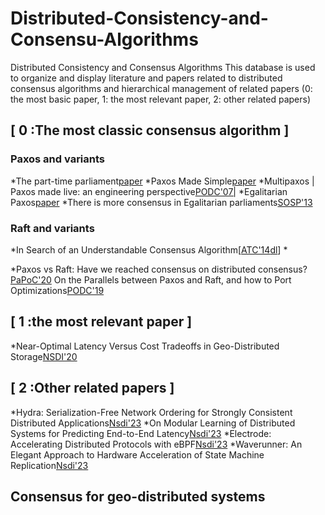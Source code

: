 # Distributed-Consistency-and-Consensu-Algorithms
Distributed Consistency and Consensus Algorithms This database is used to organize and display literature and papers related to distributed consensus algorithms and hierarchical management of related papers (0: the most basic paper, 1: the most relevant paper, 2: other related papers)


## [ 0 :The most classic consensus algorithm ]
### Paxos and variants
*The part-time parliament[paper](https://dl.acm.org/doi/abs/10.1145/3335772.3335939)
  *Paxos Made Simple[paper](https://www.microsoft.com/en-us/research/publication/paxos-made-simple/)
  *Multipaxos | Paxos made live: an engineering perspective[PODC'07|](https://dl.acm.org/doi/abs/10.1145/1281100.1281103)
  *Egalitarian Paxos[paper](https://www.usenix.org/system/files/nsdip13-paper14.pdf)
  *There is more consensus in Egalitarian parliaments[SOSP'13](https://dl.acm.org/doi/abs/10.1145/2517349.2517350)

### Raft and variants
*In Search of an Understandable Consensus Algorithm[[ATC'14](https://www.usenix.org/system/files/conference/atc14/atc14-paper-ongaro.pdf)[dl](https://www.usenix.org/conference/atc14/technical-sessions/presentation/ongaro)]
  *[]()

*Paxos vs Raft: Have we reached consensus on distributed consensus?[ PaPoC'20](https://scholar.google.com/scholar?hl=zh-CN&as_sdt=0%2C5&q=Howard+H%2C+Mortier+R.+Paxos+vs+Raft%3A+Have+we+reached+consensus+on+distributed+consensus&btnG=)
On the Parallels between Paxos and Raft, and how to Port Optimizations[PODC'19](http://mpaxos.com/pub/raft-paxos.pdf)

## [ 1 :the most relevant paper ]  
  *Near-Optimal Latency Versus Cost Tradeoffs in Geo-Distributed Storage[NSDI'20](https://www.usenix.org/conference/nsdi20/presentation/uluyol)

## [ 2 :Other related papers ]
  *Hydra: Serialization-Free Network Ordering for Strongly Consistent Distributed Applications[Nsdi'23](https://www.usenix.org/system/files/nsdi23-choi.pdf)
  *On Modular Learning of Distributed Systems for Predicting End-to-End Latency[Nsdi'23](https://www.usenix.org/system/files/nsdi23-liang-chieh-jan.pdf)
  *Electrode: Accelerating Distributed Protocols with eBPF[Nsdi'23](https://www.usenix.org/conference/nsdi23/presentation/zhou)
  *Waverunner: An Elegant Approach to Hardware Acceleration of State Machine Replication[Nsdi'23](https://www.usenix.org/conference/nsdi23/presentation/alimadadi)

##  Consensus for geo-distributed systems


